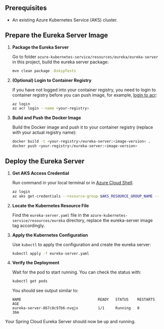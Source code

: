 ## Prerequisites

- An existing Azure Kubernetes Service (AKS) cluster.

## Prepare the Eureka Server Image
 
1. **Package the Eureka Server**

   Go to folder `azure-kubernetes-service/resources/eureka/eureka-server` in this project, build the eureka server package:

   ```bash
   mvn clean package -DskipTests
   ```

1. **(Optional) Login to Container Registry**

   If you have not logged into your container registry, you need to login to container registry before you can push image, for example, [login to acr](https://learn.microsoft.com/en-us/azure/container-registry/container-registry-get-started-docker-cli?tabs=azure-cli#log-in-to-a-registry):

   ```bash
   az login
   az acr login --name <your-registry>
   ```

1. **Build and Push the Docker Image**

   Build the Docker image and push it to your container registry (replace <your-registry> with your actual registry name):

   ```bash
   docker build -t <your-registry>/eureka-server:<image-version> .
   docker push <your-registry>/eureka-server:<image-version>
   ```

## Deploy the Eureka Server

1. **Get AKS Access Credential**

   Run command in your local terminal or in [Azure Cloud Shell](https://azure.microsoft.com/en-us/get-started/azure-portal/cloud-shell).
   
   ```bash
   az login
   az aks get-credentials --resource-group $AKS_RESOURCE_GROUP_NAME --name $AKS_CLUSTER_NAME --subscription $AKS_SUBSCRIPTION_ID --admin
   ```

1. **Locate the Kubernetes Resource File**

   Find the `eureka-server.yaml` file in the `azure-kubernetes-service/resources/eureka` directory, replace the eureka-server image tag accordingly.

1. **Apply the Kubernetes Configuration**

   Use `kubectl` to apply the configuration and create the eureka server:

   ```bash
   kubectl apply -f eureka-server.yaml
   ```

1. **Verify the Deployment**

   Wait for the pod to start running. You can check the status with:

   ```bash
   kubectl get pods
   ```

   You should see output similar to:

   ```
   NAME                                   READY   STATUS    RESTARTS   AGE
   eureka-server-867c8c97b6-nvqjx         1/1     Running   0          36m
   ```

  Your Spring Cloud Eureka Server should now be up and running.
